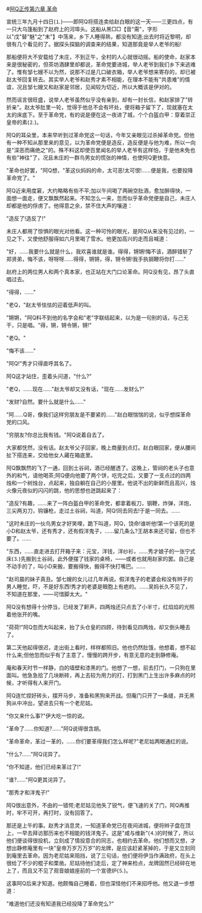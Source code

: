 #[阿Q正传第六章 革命](https://www.vrrw.net/wx/10115.html)

宣统三年九月十四日(⒈)——即阿Q将搭连卖给赵白眼的这一天——三更四点，有一只大乌篷船到了赵府上的河埠头。这船从黑□□【音"需"，字形以"戊"替"魅"之"末"】中荡来，乡下人睡得熟，都没有知道;出去时将近黎明，却很有几个看见的了。据探头探脑的调查来的结果，知道那竟是举人老爷的船!

那船便将大不安载给了未庄，不到正午，全村的人心就很动摇。船的使命，赵家本来是很秘密的，但茶坊酒肆里却都说，革命党要进城，举人老爷到我们乡下来逃难了。惟有邹七嫂不以为然，说那不过是几口破衣箱，举人老爷想来寄存的，却已被赵太爷回复转去。其实举人老爷和赵秀才素不相能，在理本不能有"共患难"的情谊，况且邹七嫂又和赵家是邻居，见闻较为切近，所以大概该是伊对的。

然而谣言很旺盛，说举人老爷虽然似乎没有亲到，却有一封长信，和赵家排了"转折亲"。赵太爷肚里一轮，觉得于他总不会有坏处，便将箱子留下了，现就塞在太太的床底下。至于革命党，有的说是便在这一夜进了城，个个白盔白甲：穿着崇正皇帝的素(⒉)。

阿Q的耳朵里，本来早听到过革命党这一句话，今年又亲眼见过杀掉革命党。但他有一种不知从那里来的意见，以为革命党便是造反，造反便是与他为难，所以一向是"深恶而痛绝之"的。殊不料这却使百里闻名的举人老爷有这样怕，于是他未免也有些"神往"了，况且未庄的一群鸟男女的慌张的神情，也使阿Q更快意。



"革命也好罢，"阿Q想，"革这伙妈妈的命，太可恶!太可恨!……便是我，也要投降革命党了。"

阿Q近来用度窘，大约略略有些不平;加以午间喝了两碗空肚酒，愈加醉得快，一面想一面走，便又飘飘然起来。不知怎么一来，忽而似乎革命党便是自己，未庄人却都是他的俘虏了。他得意之余，禁不住大声的嚷道：

"造反了!造反了!"

未庄人都用了惊惧的眼光对他看。这一种可怜的眼光，是阿Q从来没有见过的，一见之下，又使他舒服得如六月里喝了雪水。他更加高兴的走而且喊道：

"好，……我要什么就是什么，我欢喜谁就是谁。得得，锵锵!悔不该，酒醉错斩了郑贤弟，悔不该，呀呀呀……得得，锵锵，得，锵令锵!我手执钢鞭将你打……"

赵府上的两位男人和两个真本家，也正站在大门口论革命。阿Q没有见，昂了头直唱过去。

"得得，……"

"老Q，"赵太爷怯怯的迎着低声的叫。

"锵锵，"阿Q料不到他的名字会和"老"字联结起来，以为是一句别的话，与己无干，只是唱。"得，锵，锵令锵，锵!"

"老Q。"

"悔不该……"

"阿Q!"秀才只得直呼其名了。

阿Q这才站住，歪着头问道，"什么?"

"老Q，……现在……"赵太爷却又没有话，"现在……发财么?"

"发财?自然。要什么就是什么……"

"阿……Q哥，像我们这样穷朋友是不要紧的……"赵白眼惴惴的说，似乎想探革命党的口风。

"穷朋友?你总比我有钱。"阿Q说着自去了。

大家都怃然，没有话。赵太爷父子回家，晚上商量到点灯。赵白眼回家，便从腰间扯下搭连来，交给他女人藏在箱底里。

阿Q飘飘然的飞了一通，回到土谷祠，酒已经醒透了。这晚上，管祠的老头子也意外的和气，请他喝茶;阿Q便向他要了两个饼，吃完之后，又要了一支点过的四两烛和一个树烛台，点起来，独自躺在自己的小屋里。他说不出的新鲜而且高兴，烛火像元夜似的闪闪的跳，他的思想也迸跳起来了：

"造反?有趣，……来了一阵白盔白甲的革命党，都拿着板刀，钢鞭，炸弹，洋炮，三尖两刃刀，钩镰枪，走过土谷祠，叫道，阿Q!同去同去!于是一同去。……

"这时未庄的一伙鸟男女才好笑哩，跪下叫道，阿Q，饶命!谁听他!第一个该死的是小D和赵太爷，还有秀才，还有假洋鬼子，……留几条么?王胡本来还可留，但也不要了。……

"东西，……直走进去打开箱子来：元宝，洋钱，洋纱衫，……秀才娘子的一张宁式床(⒊)先搬到土谷祠，此外便摆了钱家的桌椅，——或者也就用赵家的罢。自己是不动手的了，叫小D来搬，要搬得快，搬得不快打嘴巴。……

"赵司晨的妹子真丑。邹七嫂的女儿过几年再说。假洋鬼子的老婆会和没有辫子的男人睡觉，吓，不是好东西!秀才的老婆是眼胞上有疤的。……吴妈长久不见了，不知道在那里，——可惜脚太大。"

阿Q没有想得十分停当，已经发了鼾声，四两烛还只点去了小半寸，红焰焰的光照着他张开的嘴。

"荷荷!"阿Q忽而大叫起来，抬了头仓皇的四顾，待到看见四两烛，却又倒头睡去了。

第二天他起得很迟，走出街上看时，样样都照旧。他也仍然肚饿，他想着，想不起什么来;但他忽而似乎有了主意了，慢慢的跨开步，有意无意的走到静修庵。

庵和春天时节一样静，白的墙壁和漆黑的门。他想了一想，前去打门，一只狗在里面叫。他急急拾了几块断砖，再上去较为用力的打，打到黑门上生出许多麻点的时候，才听得有人来开门。

阿Q连忙捏好砖头，摆开马步，准备和黑狗来开战。但庵门只开了一条缝，并无黑狗从中冲出，望进去只有一个老尼姑。

"你又来什么事?"伊大吃一惊的说。

"革命了……你知道?……"阿Q说得很含胡。

"革命革命，革过一革的，……你们要革得我们怎么样呢?"老尼姑两眼通红的说。

"什么?……"阿Q诧异了。

"你不知道，他们已经来革过了!"

"谁?……"阿Q更其诧异了。

"那秀才和洋鬼子!"

阿Q很出意外，不由的一错愕;老尼姑见他失了锐气，便飞速的关了门，阿Q再推时，牢不可开，再打时，没有回答了。

那还是上午的事。赵秀才消息灵，一知道革命党已在夜间进城，便将辫子盘在顶上，一早去拜访那历来也不相能的钱洋鬼子。这是"咸与维新"(⒋)的时候了，所以他们便谈得很投机，立刻成了情投意合的同志，也相约去革命。他们想而又想，才想出静修庵里有一块"皇帝万岁万万岁"的龙牌，是应该赶紧革掉的，于是又立刻同到庵里去革命。因为老尼姑来阻挡，说了三句话，他们便将伊当作满政府，在头上很给了不少的棍子和栗凿。尼姑待他们走后，定了神来检点，龙牌固然已经碎在地上了，而且又不见了观音娘娘座前的一个宣德炉(⒌)。

这事阿Q后来才知道。他颇悔自己睡着，但也深怪他们不来招呼他。他又退一步想道：

"难道他们还没有知道我已经投降了革命党么?"

